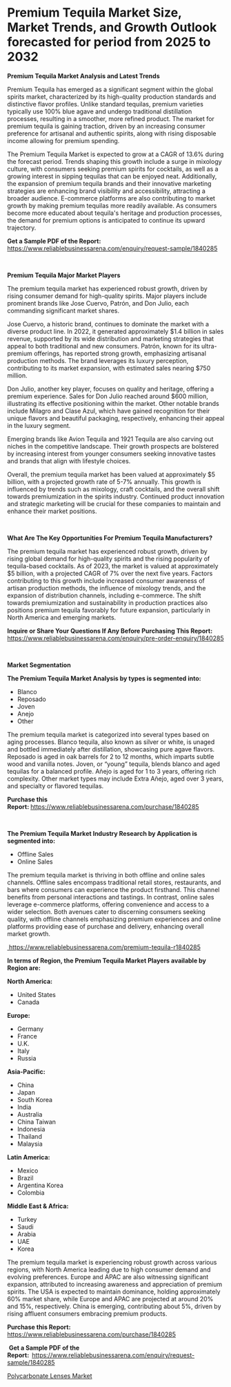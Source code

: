 <p><h1>Premium Tequila Market Size, Market Trends, and Growth Outlook forecasted for period from 2025 to 2032</h1></p><p><strong>Premium Tequila Market Analysis and Latest Trends</strong></p>
<p><p>Premium Tequila has emerged as a significant segment within the global spirits market, characterized by its high-quality production standards and distinctive flavor profiles. Unlike standard tequilas, premium varieties typically use 100% blue agave and undergo traditional distillation processes, resulting in a smoother, more refined product. The market for premium tequila is gaining traction, driven by an increasing consumer preference for artisanal and authentic spirits, along with rising disposable income allowing for premium spending.</p><p>The Premium Tequila Market is expected to grow at a CAGR of 13.6% during the forecast period. Trends shaping this growth include a surge in mixology culture, with consumers seeking premium spirits for cocktails, as well as a growing interest in sipping tequilas that can be enjoyed neat. Additionally, the expansion of premium tequila brands and their innovative marketing strategies are enhancing brand visibility and accessibility, attracting a broader audience. E-commerce platforms are also contributing to market growth by making premium tequilas more readily available. As consumers become more educated about tequila's heritage and production processes, the demand for premium options is anticipated to continue its upward trajectory.</p></p>
<p><strong>Get a Sample PDF of the Report:&nbsp;</strong> <a href="https://www.reliablebusinessarena.com/enquiry/request-sample/1840285?utm_campaign=1841&utm_medium=2&utm_source=Github&utm_content=ia&utm_term=09022025&utm_id=premium-tequila">https://www.reliablebusinessarena.com/enquiry/request-sample/1840285</a></p>
<p>&nbsp;</p>
<p><strong>Premium Tequila Major Market Players</strong></p>
<p><p>The premium tequila market has experienced robust growth, driven by rising consumer demand for high-quality spirits. Major players include prominent brands like Jose Cuervo, Patrón, and Don Julio, each commanding significant market shares. </p><p>Jose Cuervo, a historic brand, continues to dominate the market with a diverse product line. In 2022, it generated approximately $1.4 billion in sales revenue, supported by its wide distribution and marketing strategies that appeal to both traditional and new consumers. Patrón, known for its ultra-premium offerings, has reported strong growth, emphasizing artisanal production methods. The brand leverages its luxury perception, contributing to its market expansion, with estimated sales nearing $750 million.</p><p>Don Julio, another key player, focuses on quality and heritage, offering a premium experience. Sales for Don Julio reached around $600 million, illustrating its effective positioning within the market. Other notable brands include Milagro and Clase Azul, which have gained recognition for their unique flavors and beautiful packaging, respectively, enhancing their appeal in the luxury segment.</p><p>Emerging brands like Avion Tequila and 1921 Tequila are also carving out niches in the competitive landscape. Their growth prospects are bolstered by increasing interest from younger consumers seeking innovative tastes and brands that align with lifestyle choices.</p><p>Overall, the premium tequila market has been valued at approximately $5 billion, with a projected growth rate of 5-7% annually. This growth is influenced by trends such as mixology, craft cocktails, and the overall shift towards premiumization in the spirits industry. Continued product innovation and strategic marketing will be crucial for these companies to maintain and enhance their market positions.</p></p>
<p>&nbsp;</p>
<p><strong>What Are The Key Opportunities For Premium Tequila Manufacturers?</strong></p>
<p><p>The premium tequila market has experienced robust growth, driven by rising global demand for high-quality spirits and the rising popularity of tequila-based cocktails. As of 2023, the market is valued at approximately $5 billion, with a projected CAGR of 7% over the next five years. Factors contributing to this growth include increased consumer awareness of artisan production methods, the influence of mixology trends, and the expansion of distribution channels, including e-commerce. The shift towards premiumization and sustainability in production practices also positions premium tequila favorably for future expansion, particularly in North America and emerging markets.</p></p>
<p><strong>Inquire or Share Your Questions If Any Before Purchasing This Report:</strong> <a href="https://www.reliablebusinessarena.com/enquiry/pre-order-enquiry/1840285?utm_campaign=1841&utm_medium=2&utm_source=Github&utm_content=ia&utm_term=09022025&utm_id=premium-tequila">https://www.reliablebusinessarena.com/enquiry/pre-order-enquiry/1840285</a></p>
<p>&nbsp;</p>
<p><strong>Market Segmentation</strong></p>
<p><strong>The Premium Tequila Market Analysis by types is segmented into:</strong></p>
<p><ul><li>Blanco</li><li>Reposado</li><li>Joven</li><li>Anejo</li><li>Other</li></ul></p>
<p><p>The premium tequila market is categorized into several types based on aging processes. Blanco tequila, also known as silver or white, is unaged and bottled immediately after distillation, showcasing pure agave flavors. Reposado is aged in oak barrels for 2 to 12 months, which imparts subtle wood and vanilla notes. Joven, or “young” tequila, blends blanco and aged tequilas for a balanced profile. Añejo is aged for 1 to 3 years, offering rich complexity. Other market types may include Extra Añejo, aged over 3 years, and specialty or flavored tequilas.</p></p>
<p><strong>Purchase this Report:&nbsp;</strong><a href="https://www.reliablebusinessarena.com/purchase/1840285?utm_campaign=1841&utm_medium=2&utm_source=Github&utm_content=ia&utm_term=09022025&utm_id=premium-tequila">https://www.reliablebusinessarena.com/purchase/1840285</a></p>
<p>&nbsp;</p>
<p><strong>The Premium Tequila Market Industry Research by Application is segmented into:</strong></p>
<p><ul><li>Offline Sales</li><li>Online Sales</li></ul></p>
<p><p>The premium tequila market is thriving in both offline and online sales channels. Offline sales encompass traditional retail stores, restaurants, and bars where consumers can experience the product firsthand. This channel benefits from personal interactions and tastings. In contrast, online sales leverage e-commerce platforms, offering convenience and access to a wider selection. Both avenues cater to discerning consumers seeking quality, with offline channels emphasizing premium experiences and online platforms providing ease of purchase and delivery, enhancing overall market growth.</p></p>
<p><a href="https://www.reliablebusinessarena.com/premium-tequila-r1840285?utm_campaign=1841&utm_medium=2&utm_source=Github&utm_content=ia&utm_term=09022025&utm_id=premium-tequila">&nbsp;https://www.reliablebusinessarena.com/premium-tequila-r1840285</a></p>
<p><strong>In terms of Region, the Premium Tequila Market Players available by Region are:</strong></p>
<p>
    <p> <strong> North America: </strong>
        <ul>
            <li>United States</li>
            <li>Canada</li>
        </ul>
        </p> 
    <p> <strong> Europe: </strong>
        <ul>
            <li>Germany</li>
            <li>France</li>
            <li>U.K.</li>
            <li>Italy</li>
            <li>Russia</li>
        </ul>
        </p> 
    <p> <strong> Asia-Pacific: </strong>
        <ul>
            <li>China</li>
            <li>Japan</li>
            <li>South Korea</li>
            <li>India</li>
            <li>Australia</li>
            <li>China Taiwan</li>
            <li>Indonesia</li>
            <li>Thailand</li>
            <li>Malaysia</li>
        </ul>
        </p> 
    <p> <strong> Latin America: </strong>
        <ul>
            <li>Mexico</li>
            <li>Brazil</li>
            <li>Argentina Korea</li>
            <li>Colombia</li>
        </ul>
        </p> 
    <p> <strong> Middle East & Africa: </strong>
        <ul>
            <li>Turkey</li>
            <li>Saudi</li>
            <li>Arabia</li>
            <li>UAE</li>
            <li>Korea</li>
        </ul>
    </p>
    </p>
<p><p>The premium tequila market is experiencing robust growth across various regions, with North America leading due to high consumer demand and evolving preferences. Europe and APAC are also witnessing significant expansion, attributed to increasing awareness and appreciation of premium spirits. The USA is expected to maintain dominance, holding approximately 60% market share, while Europe and APAC are projected at around 20% and 15%, respectively. China is emerging, contributing about 5%, driven by rising affluent consumers embracing premium products.</p></p>
<p><strong>Purchase this Report: </strong><a href="https://www.reliablebusinessarena.com/purchase/1840285?utm_campaign=1841&utm_medium=2&utm_source=Github&utm_content=ia&utm_term=09022025&utm_id=premium-tequila">https://www.reliablebusinessarena.com/purchase/1840285</a></p>
<p>&nbsp;<strong>Get a Sample PDF of the Report:&nbsp;&nbsp;</strong><a href="https://www.reliablebusinessarena.com/enquiry/request-sample/1840285?utm_campaign=1841&utm_medium=2&utm_source=Github&utm_content=ia&utm_term=09022025&utm_id=premium-tequila">https://www.reliablebusinessarena.com/enquiry/request-sample/1840285</a></p>
<p><strong></strong></p>
<p><p><a href="https://github.com/julyju69/Market-Research-Report-List-6/blob/main/polycarbonate-lenses-market.md?utm_campaign=1841&utm_medium=2&utm_source=Github&utm_content=ia&utm_term=09022025&utm_id=premium-tequila">Polycarbonate Lenses Market</a></p></p>